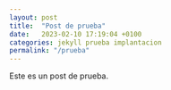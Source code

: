 ```yaml
---
layout: post
title:  "Post de prueba"
date:   2023-02-10 17:19:04 +0100
categories: jekyll prueba implantacion
permalink: "/prueba"
---
```

Este es un post de prueba.